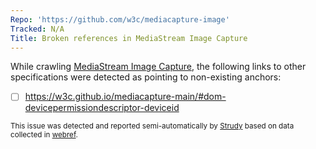 ```yaml
---
Repo: 'https://github.com/w3c/mediacapture-image'
Tracked: N/A
Title: Broken references in MediaStream Image Capture
---
```


While crawling [MediaStream Image Capture](https://w3c.github.io/mediacapture-image/), the following links to other specifications were detected as pointing to non-existing anchors:
* [ ] https://w3c.github.io/mediacapture-main/#dom-devicepermissiondescriptor-deviceid

<sub>This issue was detected and reported semi-automatically by [Strudy](https://github.com/w3c/strudy/) based on data collected in [webref](https://github.com/w3c/webref/).</sub>
